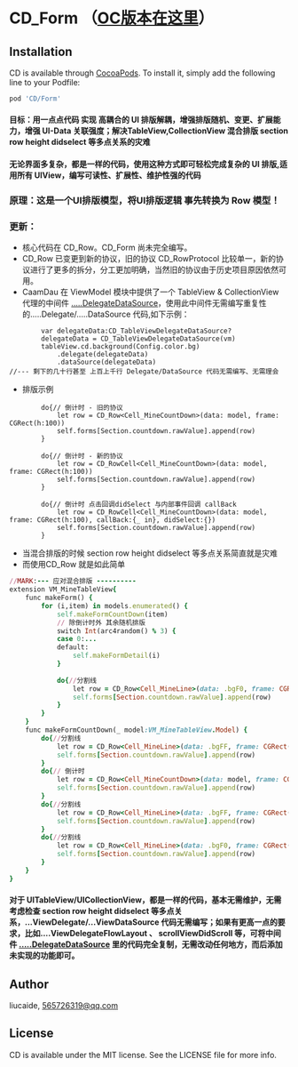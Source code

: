 # CD_Form  （[OC版本在这里](https://github.com/liucaide/CD_ObjC/tree/master/CD_ObjC/CD_Form)）

## Installation

CD is available through [CocoaPods](https://cocoapods.org). To install
it, simply add the following line to your Podfile:

```ruby
pod 'CD/Form'
```
#### 目标：用一点点代码 实现 高耦合的 UI 排版解耦，增强排版随机、变更、扩展能力，增强 UI-Data 关联强度；解决TableView,CollectionView 混合排版 section row height didselect 等多点关系的灾难
#### 无论界面多复杂，都是一样的代码，使用这种方式即可轻松完成复杂的 UI 排版,适用所有 UIView，编写可读性、扩展性、维护性强的代码

### 原理：这是一个UI排版模型，将UI排版逻辑 事先转换为 Row 模型！
### 更新：
- 核心代码在 CD_Row。CD_Form 尚未完全编写。
- CD_Row 已变更到新的协议，旧的协议 CD_RowProtocol 比较单一，新的协议进行了更多的拆分，分工更加明确，当然旧的协议由于历史项目原因依然可用。
- CaamDau 在 ViewModel 模块中提供了一个 TableView & CollectionView 代理的中间件 [.....DelegateDataSource](https://github.com/liucaide/CaamDau/tree/master/CaamDau/ViewModel)，使用此中间件无需编写重复性的.....Delegate/.....DataSource 代码,如下示例：

```
        var delegateData:CD_TableViewDelegateDataSource?
        delegateData = CD_TableViewDelegateDataSource(vm)
        tableView.cd.background(Config.color.bg)
            .delegate(delegateData)
            .dataSource(delegateData)
//--- 剩下的几十行甚至 上百上千行 Delegate/DataSource 代码无需编写、无需理会
```

- 排版示例
```
        do{// 倒计时 - 旧的协议
            let row = CD_Row<Cell_MineCountDown>(data: model, frame: CGRect(h:100))
            self.forms[Section.countdown.rawValue].append(row)
        }
        
        do{// 倒计时 - 新的协议
            let row = CD_RowCell<Cell_MineCountDown>(data: model, frame: CGRect(h:100))
            self.forms[Section.countdown.rawValue].append(row)
        }
        
        do{// 倒计时 点击回调didSelect 与内部事件回调 callBack
            let row = CD_RowCell<Cell_MineCountDown>(data: model, frame: CGRect(h:100), callBack:{_ in}, didSelect:{})
            self.forms[Section.countdown.rawValue].append(row)
        }
```

- 当混合排版的时候 section row height didselect 等多点关系简直就是灾难
- 而使用CD_Row 就是如此简单
```ruby
//MARK:--- 应对混合排版 ----------
extension VM_MineTableView{
    func makeForm() {
        for (i,item) in models.enumerated() {
            self.makeFormCountDown(item)
            // 除倒计时外 其余随机排版
            switch Int(arc4random() % 3) {
            case 0:...
            default:
                self.makeFormDetail(i)
            }
            
            do{//分割线
                let row = CD_Row<Cell_MineLine>(data: .bgF0, frame: CGRect(h:10))
                self.forms[Section.countdown.rawValue].append(row)
            }
        }
    }
    func makeFormCountDown(_ model:VM_MineTableView.Model) {
        do{//分割线
            let row = CD_Row<Cell_MineLine>(data: .bgFF, frame: CGRect(h:10))
            self.forms[Section.countdown.rawValue].append(row)
        }
        do{// 倒计时
            let row = CD_Row<Cell_MineCountDown>(data: model, frame: CGRect(h:100))
            self.forms[Section.countdown.rawValue].append(row)
        }
        do{//分割线
            let row = CD_Row<Cell_MineLine>(data: .bgFF, frame: CGRect(h:10))
            self.forms[Section.countdown.rawValue].append(row)
        }
        do{//分割线
            let row = CD_Row<Cell_MineLine>(data: .bgF0, frame: CGRect(h:0.5))
            self.forms[Section.countdown.rawValue].append(row)
        }
    }
}
```

#### 对于 UITableView/UICollectionView，都是一样的代码，基本无需维护，无需考虑检查 section row  height didselect 等多点关系，...ViewDelegate/...ViewDataSource 代码无需编写；如果有更高一点的要求，比如....ViewDelegateFlowLayout 、 scrollViewDidScroll 等，可将中间件 [.....DelegateDataSource](https://github.com/liucaide/CaamDau/tree/master/CaamDau/ViewModel) 里的代码完全复制，无需改动任何地方，而后添加未实现的功能即可。


## Author

liucaide, 565726319@qq.com

## License

CD is available under the MIT license. See the LICENSE file for more info.
